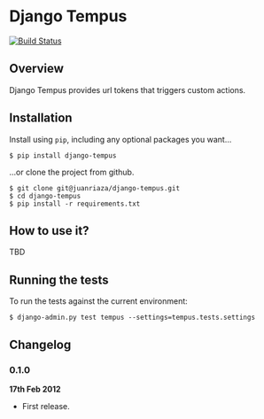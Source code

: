 # Django Tempus

[![Build Status](https://travis-ci.org/juanriaza/django-tempus.png?branch=master)](https://travis-ci.org/juanriaza/django-tempus)



## Overview

Django Tempus provides url tokens that triggers custom actions.

## Installation

Install using `pip`, including any optional packages you want...
	
	$ pip install django-tempus

...or clone the project from github.

    $ git clone git@juanriaza/django-tempus.git
    $ cd django-tempus
    $ pip install -r requirements.txt

## How to use it?

TBD

## Running the tests
To run the tests against the current environment:

    $ django-admin.py test tempus --settings=tempus.tests.settings

## Changelog

### 0.1.0

**17th Feb 2012**

* First release.
